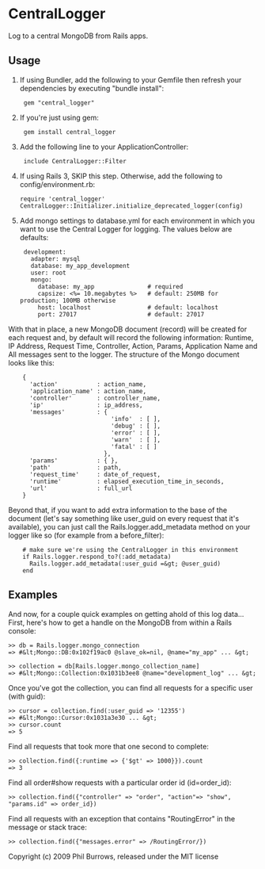 # CentralLogger

Log to a central MongoDB from Rails apps.

## Usage

1. If using Bundler, add the following to your Gemfile then refresh your dependencies by executing "bundle install":

        gem "central_logger"

1. If you're just using gem:

        gem install central_logger

1. Add the following line to your ApplicationController:

        include CentralLogger::Filter

1. If using Rails 3, SKIP this step.  Otherwise, add the following to config/environment.rb:

       require 'central_logger'
       CentralLogger::Initializer.initialize_deprecated_logger(config)

1. Add mongo settings to database.yml for each environment in which you want to use the Central Logger for logging. The values below are defaults:

        development:
          adapter: mysql
          database: my_app_development
          user: root
          mongo:
            database: my_app               # required
            capsize: <%= 10.megabytes %>   # default: 250MB for production; 100MB otherwise
            host: localhost                # default: localhost
            port: 27017                    # default: 27017

  With that in place, a new MongoDB document (record) will be created for each request and,
  by default will record the following information: Runtime, IP Address, Request Time, Controller,
  Action, Params, Application Name and All messages sent to the logger. The structure of the Mongo document looks like this:

        {
          'action'           : action_name,
          'application_name' : action_name,
          'controller'       : controller_name,
          'ip'               : ip_address,
          'messages'         : {
                                 'info'  : [ ],
                                 'debug' : [ ],
                                 'error' : [ ],
                                 'warn'  : [ ],
                                 'fatal' : [ ]
                               },
          'params'           : { },
          'path'             : path,
          'request_time'     : date_of_request,
          'runtime'          : elapsed_execution_time_in_seconds,
          'url'              : full_url
        }

  Beyond that, if you want to add extra information to the base of the document
  (let's say something like user_guid on every request that it's available),
  you can just call the Rails.logger.add_metadata method on your logger like so
  (for example from a before_filter):

        # make sure we're using the CentralLogger in this environment
        if Rails.logger.respond_to?(:add_metadata)
          Rails.logger.add_metadata(:user_guid =&gt; @user_guid)
        end

## Examples

And now, for a couple quick examples on getting ahold of this log data...
First, here's how to get a handle on the MongoDB from within a Rails console:

    >> db = Rails.logger.mongo_connection
    => #&lt;Mongo::DB:0x102f19ac0 @slave_ok=nil, @name="my_app" ... &gt;

    >> collection = db[Rails.logger.mongo_collection_name]
    => #&lt;Mongo::Collection:0x1031b3ee8 @name="development_log" ... &gt;

Once you've got the collection, you can find all requests for a specific user (with guid):

    >> cursor = collection.find(:user_guid => '12355')
    => #&lt;Mongo::Cursor:0x1031a3e30 ... &gt;
    >> cursor.count
    => 5

Find all requests that took more that one second to complete:

    >> collection.find({:runtime => {'$gt' => 1000}}).count
    => 3

Find all order#show requests with a particular order id (id=order_id):

    >> collection.find({"controller" => "order", "action"=> "show", "params.id" => order_id})

Find all requests with an exception that contains "RoutingError" in the message or stack trace:

    >> collection.find({"messages.error" => /RoutingError/})

Copyright (c) 2009 Phil Burrows, released under the MIT license
